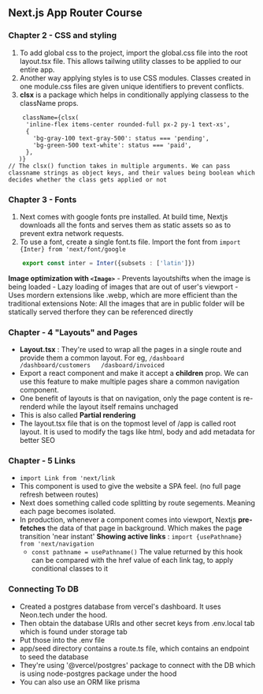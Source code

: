## Next.js App Router Course 

### Chapter 2 - CSS and styling
1. To add global css to the project, import the global.css file into the root layout.tsx file. This allows tailwing utility classes to be applied to our entire app.
2. Another way applying styles is to use CSS modules. Classes created in one module.css files are given unique identifiers to prevent conflicts. 
3. **clsx** is a package which helps in conditionally applying classess to the className props. 
```tsx
    className={clsx(
     'inline-flex items-center rounded-full px-2 py-1 text-xs',
     {
       'bg-gray-100 text-gray-500': status === 'pending',
       'bg-green-500 text-white': status === 'paid',
     },
   )}
// The clsx() function takes in multiple arguments. We can pass classname strings as object keys, and their values being boolean which decides whether the class gets applied or not
```
### Chapter 3 - Fonts
1. Next comes with google fonts pre installed. At build time, Nextjs downloads all the fonts and serves them as static assets so as to prevent extra network requests.
2. To use a font, create a single font.ts file. Import the font from `import {Inter} from 'next/font/google`
```ts
    export const inter = Inter({subsets : ['latin']})
```
**Image optimization with `<Image>`** 
    - Prevents layoutshifts when the image is being loaded
    - Lazy loading of images that are out of user's viewport
    - Uses mordern extensions like .webp, which are more efficient than the traditional extensions
Note: All the images that are in public folder will be statically served therfore they can be referenced directly 

### Chapter - 4 "Layouts" and Pages
- **Layout.tsx** : They're used to wrap all the pages in a single route and provide them a common layout. For eg, `/dashboard   /dashboard/customers   /dasboard/invoiced` 
- Export a react component and make it accept a **children** prop. We can use this feature to make multiple pages share a common navigation component. 
- One benefit of layouts is that on navigation, only the page content is re-renderd while the layout itself remains unchaged
- This is also called **Partial rendering**
- The layout.tsx file that is on the topmost level of /app is called root layout. It is used to modify the tags like html, body and add metadata for better SEO

### Chapter - 5 Links 
- `import Link from 'next/link`
- This component is used to give the website a SPA feel. (no full page refresh between routes)
- Next does something called code splitting by route segements. Meaning each page becomes isolated. 
- In production, whenever a <Link> component comes into viewport, Nextjs **pre-fetches** the data of that page in background. Which makes the page transition 'near instant' 
**Showing active links** : `import {usePathname} from 'next/navigation `
    - `const pathname = usePathname()` The value returned by this hook can be compared with the href value of each link tag, to apply conditional classes to it

### Connecting To DB
- Created a postgres database from vercel's dashboard. It uses Neon.tech under the hood. 
- Then obtain the database URIs and other secret keys from .env.local tab which is found under storage tab
- Put those into the .env file
- app/seed directory contains a route.ts file, which contains an endpoint to seed the database
- They're using '@vercel/postgres' package to connect with the DB which is using node-postgres package under the hood
- You can also use an ORM like prisma 